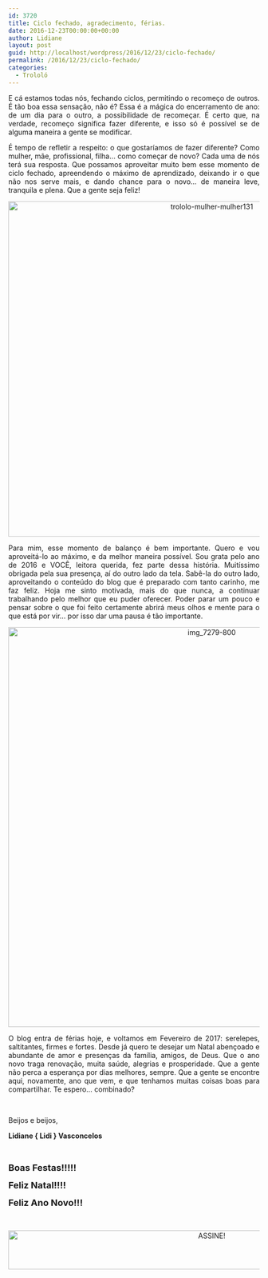```yaml
---
id: 3720
title: Ciclo fechado, agradecimento, férias.
date: 2016-12-23T00:00:00+00:00
author: Lidiane
layout: post
guid: http://localhost/wordpress/2016/12/23/ciclo-fechado/
permalink: /2016/12/23/ciclo-fechado/
categories:
  - Trololó
---
```

<p align="justify">
  E cá estamos todas nós, fechando ciclos, permitindo o recomeço de outros. É tão boa essa sensação, não é? Essa é a mágica do encerramento de ano: de um dia para o outro, a possibilidade de recomeçar. É certo que, na verdade, recomeço significa fazer diferente, e isso só é possível se de alguma maneira a gente se modificar.
</p>

<p align="justify">
  É tempo de refletir a respeito: o que gostaríamos de fazer diferente? Como mulher, mãe, profissional, filha… como começar de novo? Cada uma de nós terá sua resposta. Que possamos aproveitar muito bem esse momento de ciclo fechado, apreendendo o máximo de aprendizado, deixando ir o que não nos serve mais, e dando chance para o novo… de maneira leve, tranquila e plena. Que a gente seja feliz!
</p>

<p align="center">
  <img class="alignnone size-full wp-image-13429" src="http://www.trololodemulher.com.br/blog/wp-content/uploads/2016/12/TROLOLO-MULHER-MULHER131.jpg" alt="trololo-mulher-mulher131" width="800" height="671" />
</p>

<p align="justify">
  Para mim, esse momento de balanço é bem importante. Quero e vou aproveitá-lo ao máximo, e da melhor maneira possível. Sou grata pelo ano de 2016 e VOCÊ, leitora querida, fez parte dessa história. Muitíssimo obrigada pela sua presença, aí do outro lado da tela. Sabê-la do outro lado, aproveitando o conteúdo do blog que é preparado com tanto carinho, me faz feliz. Hoja me sinto motivada, mais do que nunca, a continuar trabalhando pelo melhor que eu puder oferecer. Poder parar um pouco e pensar sobre o que foi feito certamente abrirá meus olhos e mente para o que está por vir… por isso dar uma pausa é tão importante.
</p>

<p align="center">
  <img class="alignnone size-full wp-image-13428" src="http://www.trololodemulher.com.br/blog/wp-content/uploads/2016/12/IMG_7279-800.jpg" alt="img_7279-800" width="800" height="800" />
</p>

<p align="justify">
  O blog entra de férias hoje, e voltamos em Fevereiro de 2017: serelepes, saltitantes, firmes e fortes. Desde já quero te desejar um Natal abençoado e abundante de amor e presenças da família, amigos, de Deus. Que o ano novo traga renovação, muita saúde, alegrias e prosperidade. Que a gente não perca a esperança por dias melhores, sempre. Que a gente se encontre aqui, novamente, ano que vem, e que tenhamos muitas coisas boas para compartilhar. Te espero… combinado?
</p>

&nbsp;

Beijos e beijos,

**Lidiane { Lidi } Vasconcelos**

&nbsp;

**<span style="font-size: large;">Boas Festas!!!!!</span>**

**<span style="font-size: large;">Feliz Natal!!!!</span>**

**<span style="font-size: large;">Feliz Ano Novo!!!</span>**

&nbsp;

<p align="center">
  <a href="http://feedburner.google.com/fb/a/mailverify?uri=blogbichafemea&loc=pt_BR" target="_blank"><img class="alignnone size-full wp-image-10439" src="http://www.trololodemulher.com.br/blog/wp-content/uploads/2014/09/ASSINE.png" alt="ASSINE!" width="800" height="78" /></a>
</p>